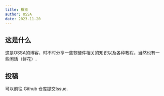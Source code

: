 ```yaml
---
title: 概览
author: OSSA
date: 2023-11-20
---
```


## 这是什么

这是OSSA的博客，时不时分享一些软硬件相关的知识以及各种教程，当然也有一些闲话（鲜花）.

## 投稿

可以前往 Github 仓库提交Issue.